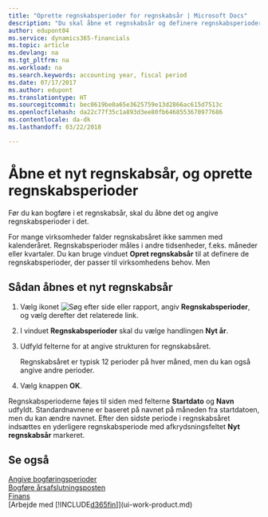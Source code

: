 ```yaml
---
title: "Oprette regnskabsperioder for regnskabsår | Microsoft Docs"
description: "Du skal åbne et regnskabsår og definere regnskabsperioder, før du kan bogføre et regnskabsår."
author: edupont04
ms.service: dynamics365-financials
ms.topic: article
ms.devlang: na
ms.tgt_pltfrm: na
ms.workload: na
ms.search.keywords: accounting year, fiscal period
ms.date: 07/17/2017
ms.author: edupont
ms.translationtype: HT
ms.sourcegitcommit: bec0619be0a65e3625759e13d2866ac615d7513c
ms.openlocfilehash: da22c77f35c1a893d3ee80fb6468553670977686
ms.contentlocale: da-dk
ms.lasthandoff: 03/22/2018

---
```

# <a name="open-a-new-fiscal-year-and-create-accounting-periods"></a>Åbne et nyt regnskabsår, og oprette regnskabsperioder
Før du kan bogføre i et regnskabsår, skal du åbne det og angive regnskabsperioder i det.  

For mange virksomheder falder regnskabsåret ikke sammen med kalenderåret. Regnskabsperioder måles i andre tidsenheder, f.eks. måneder eller kvartaler. Du kan bruge vinduet **Opret regnskabsår** til at definere de regnskabsperioder, der passer til virksomhedens behov. Men   

## <a name="to-open-a-new-fiscal-year"></a>Sådan åbnes et nyt regnskabsår
1. Vælg ikonet ![Søg efter side eller rapport](media/ui-search/search_small.png "Ikonet Søg efter side eller rapport"), angiv **Regnskabsperioder**, og vælg derefter det relaterede link.
2. I vinduet **Regnskabsperioder** skal du vælge handlingen **Nyt år**.
3. Udfyld felterne for at angive strukturen for regnskabsåret.

    Regnskabsåret er typisk 12 perioder på hver måned, men du kan også angive andre perioder.
4. Vælg knappen **OK**.

Regnskabsperioderne føjes til siden med felterne **Startdato** og **Navn** udfyldt. Standardnavnene er baseret på navnet på måneden fra startdatoen, men du kan ændre navnet. Efter den sidste periode i regnskabsåret indsættes en yderligere regnskabsperiode med afkrydsningsfeltet **Nyt regnskabsår** markeret.  


## <a name="see-also"></a>Se også
[Angive bogføringsperioder](finance-how-specify-posting-periods.md)  
[Bogføre årsafslutningsposten](year-how-post-year-end-close-entry.md)  
[Finans](finance.md)  
[Arbejde med [!INCLUDE[d365fin](includes/d365fin_md.md)]](ui-work-product.md)

